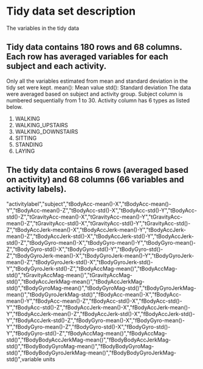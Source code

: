# Tidy data set description
The variables in the tidy data

## Tidy data contains 180 rows and 68 columns. Each row has averaged variables for each subject and each activity.

Only all the variables estimated from mean and standard deviation in the tidy set were kept.
mean(): Mean value
std(): Standard deviation
The data were averaged based on subject and activity group.
Subject column is numbered sequentially from 1 to 30. Activity column has 6 types as listed below.

1. WALKING
2. WALKING_UPSTAIRS
3. WALKING_DOWNSTAIRS
4. SITTING
5. STANDING
6. LAYING

## The tidy data contains 6 rows (averaged based on activity) and 68 columns (66 variables and activity labels).
"activitylabel","subject","tBodyAcc-mean()-X","tBodyAcc-mean()-Y","tBodyAcc-mean()-Z","tBodyAcc-std()-X","tBodyAcc-std()-Y","tBodyAcc-std()-Z","tGravityAcc-mean()-X","tGravityAcc-mean()-Y","tGravityAcc-mean()-Z","tGravityAcc-std()-X","tGravityAcc-std()-Y","tGravityAcc-std()-Z","tBodyAccJerk-mean()-X","tBodyAccJerk-mean()-Y","tBodyAccJerk-mean()-Z","tBodyAccJerk-std()-X","tBodyAccJerk-std()-Y","tBodyAccJerk-std()-Z","tBodyGyro-mean()-X","tBodyGyro-mean()-Y","tBodyGyro-mean()-Z","tBodyGyro-std()-X","tBodyGyro-std()-Y","tBodyGyro-std()-Z","tBodyGyroJerk-mean()-X","tBodyGyroJerk-mean()-Y","tBodyGyroJerk-mean()-Z","tBodyGyroJerk-std()-X","tBodyGyroJerk-std()-Y","tBodyGyroJerk-std()-Z","tBodyAccMag-mean()","tBodyAccMag-std()","tGravityAccMag-mean()","tGravityAccMag-std()","tBodyAccJerkMag-mean()","tBodyAccJerkMag-std()","tBodyGyroMag-mean()","tBodyGyroMag-std()","tBodyGyroJerkMag-mean()","tBodyGyroJerkMag-std()","fBodyAcc-mean()-X","fBodyAcc-mean()-Y","fBodyAcc-mean()-Z","fBodyAcc-std()-X","fBodyAcc-std()-Y","fBodyAcc-std()-Z","fBodyAccJerk-mean()-X","fBodyAccJerk-mean()-Y","fBodyAccJerk-mean()-Z","fBodyAccJerk-std()-X","fBodyAccJerk-std()-Y","fBodyAccJerk-std()-Z","fBodyGyro-mean()-X","fBodyGyro-mean()-Y","fBodyGyro-mean()-Z","fBodyGyro-std()-X","fBodyGyro-std()-Y","fBodyGyro-std()-Z","fBodyAccMag-mean()","fBodyAccMag-std()","fBodyBodyAccJerkMag-mean()","fBodyBodyAccJerkMag-std()","fBodyBodyGyroMag-mean()","fBodyBodyGyroMag-std()","fBodyBodyGyroJerkMag-mean()","fBodyBodyGyroJerkMag-std()",variable units
